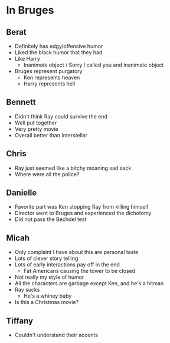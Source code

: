 # In Bruges

## Berat

- Definitely has edgy/offensive humor
- Liked the black humor that they had
- Like Harry
  - Inanimate object / Sorry I called you and inanimate object
- Bruges represent purgatory
  - Ken represents heaven
  - Harry represents hell

## Bennett

- Didn't think Ray could survive the end
- Well put together
- Very pretty movie
- Overall better than Interstellar

## Chris

- Ray just seemed like a bitchy moaning sad sack
- Where were all the police?

## Danielle

- Favorite part was Ken stopping Ray from killing himself
- Director went to Bruges and experienced the dichotomy  
- Did not pass the Bechdel test

## Micah

- Only complaint I have about this are personal taste
- Lots of clever story telling
- Lots of early interactions pay off in the end
  - Fat Americans causing the tower to be closed
- Not really my style of humor
- All the characters are garbage except Ken, and he's a hitman
- Ray sucks
  - He's a whiney baby
- Is this a Christmas movie?

## Tiffany

- Couldn't understand their accents

